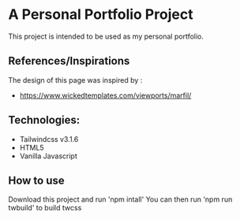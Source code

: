 # A Personal Portfolio Project

This project is intended to be used as my personal portfolio. 

## References/Inspirations

The design of this page was inspired by :

* https://www.wickedtemplates.com/viewports/marfil/

## Technologies:

* Tailwindcss v3.1.6
* HTML5
* Vanilla Javascript

## How to use

Download this project and run 'npm intall'
You can then run 'npm run twbuild' to build twcss